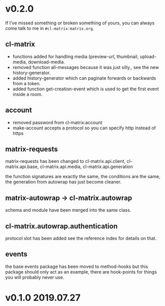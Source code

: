 # v0.2.0

If I've missed something or broken something of yours, you can always come talk to me in `#cl-matrix:matrix.org`.

## cl-matrix
 * functions added for handling media (preview-url, thumbnail, upload-media, download-media. 
 * removed function all-messages because it was just silly., see the new history-generator.
 * added history-generator which can paginate forwards or backwards from a token.
 * added function get-creation-event which is used to get the first event inside a room.

## account
 * removed password from cl-matrix:account 
 * make-account accepts a protocol so you can specify http instead of https
 
## matrix-requests

matrix-requests has been changed to cl-matrix.api.client, cl-matrix.api.base, cl-matrix.api.media, cl-matrix.api.generation

the function signatures are exactly the same, the conditions are the same, the generation from autowrap has just become cleaner.

## matrix-autowrap -> cl-matrix.autowrap

schema and module have been merged into the same class.

## cl-matrix.autowrap.authentication 

protocol slot has been added see the reference index for details on that.

## events
the base events package has been moved to method-hooks but this package should only act as an example, there are hook-points for things you will probably never use.


# v0.1.0 2019.07.27
